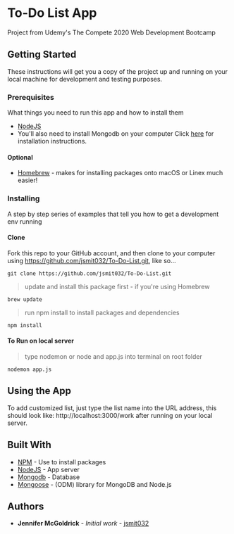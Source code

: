 # To-Do List App

Project from Udemy's The Compete 2020 Web Development Bootcamp

## Getting Started

These instructions will get you a copy of the project up and running on your local machine for development and testing purposes.

### Prerequisites

What things you need to run this app and how to install them

* [NodeJS](https://nodejs.org/)
* You'll also need to install Mongodb on your computer
Click [here](https://www.mongodb.com/download-center/community) for installation instructions.

#### Optional
* [Homebrew](https://brew.sh/) - makes for installing packages onto macOS or Linex much easier!

### Installing

A step by step series of examples that tell you how to get a development env running

#### Clone

Fork this repo to your GitHub account, and then clone to your computer using https://github.com/jsmit032/To-Do-List.git, like so...

```
git clone https://github.com/jsmit032/To-Do-List.git
```

> update and install this package first - if you're using Homebrew
```
brew update
```

> run npm install to install packages and dependencies
```
npm install
```

#### To Run on local server

> type nodemon or node and app.js into terminal on root folder
```
nodemon app.js
```

## Using the App

To add customized list, just type the list name into the URL address, this should look like:
http://localhost:3000/work after running on your local server.

## Built With

* [NPM](https://www.npmjs.com/) - Use to install packages
* [NodeJS](https://nodejs.org/api/) - App server
* [Mongodb](https://www.mongodb.com/download-center/community) - Database
* [Mongoose](https://mongoosejs.com/) - (ODM) library for MongoDB and Node.js


## Authors

* **Jennifer McGoldrick** - *Initial work* - [jsmit032](https://github.com/jsmit032)
